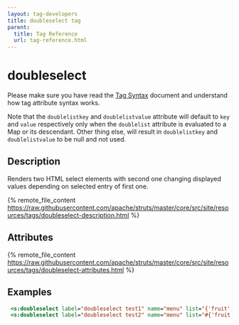 ```yaml
---
layout: tag-developers
title: doubleselect tag
parent:
  title: Tag Reference
  url: tag-reference.html
---
```


# doubleselect

Please make sure you have read the [Tag Syntax](tag-syntax) document and understand how tag attribute syntax works.

Note that the `doublelistkey` and `doublelistvalue` attribute will default to `key` and `value` respectively only when 
the `doublelist` attribute is evaluated to a Map or its descendant. Other thing else, will result in `doublelistkey` 
and `doublelistvalue` to be null and not used.

## Description

Renders two HTML select elements with second one changing displayed values depending on selected entry of first one.

{% remote_file_content https://raw.githubusercontent.com/apache/struts/master/core/src/site/resources/tags/doubleselect-description.html %}

## Attributes

{% remote_file_content https://raw.githubusercontent.com/apache/struts/master/core/src/site/resources/tags/doubleselect-attributes.html %}

## Examples

```jsp
 <s:doubleselect label="doubleselect test1" name="menu" list="{'fruit','other'}" doubleName="dishes" doubleList="top == 'fruit' ? {'apple', 'orange'} : {'monkey', 'chicken'}" />
 <s:doubleselect label="doubleselect test2" name="menu" list="#{'fruit':'Nice Fruits', 'other':'Other Dishes'}" doubleName="dishes" doubleList="top == 'fruit' ? {'apple', 'orange'} : {'monkey', 'chicken'}" />
```
